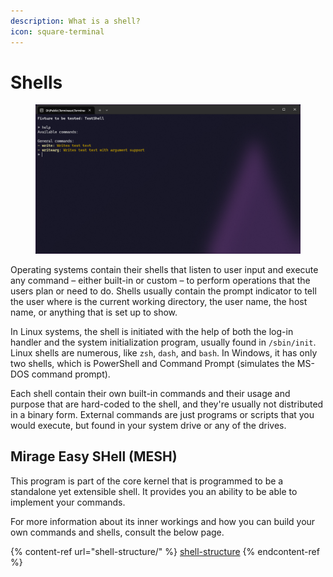 ```yaml
---
description: What is a shell?
icon: square-terminal
---
```


# Shells

<figure><img src="../../../.gitbook/assets/image (9).png" alt=""><figcaption></figcaption></figure>

Operating systems contain their shells that listen to user input and execute any command – either built-in or custom – to perform operations that the users plan or need to do. Shells usually contain the prompt indicator to tell the user where is the current working directory, the user name, the host name, or anything that is set up to show.

In Linux systems, the shell is initiated with the help of both the log-in handler and the system initialization program, usually found in `/sbin/init`. Linux shells are numerous, like `zsh`, `dash`, and `bash`. In Windows, it has only two shells, which is PowerShell and Command Prompt (simulates the MS-DOS command prompt).

Each shell contain their own built-in commands and their usage and purpose that are hard-coded to the shell, and they're usually not distributed in a binary form. External commands are just programs or scripts that you would execute, but found in your system drive or any of the drives.

## Mirage Easy SHell (MESH)

This program is part of the core kernel that is programmed to be a standalone yet extensible shell. It provides you an ability to be able to implement your commands.

For more information about its inner workings and how you can build your own commands and shells, consult the below page.

{% content-ref url="shell-structure/" %}
[shell-structure](shell-structure/)
{% endcontent-ref %}
